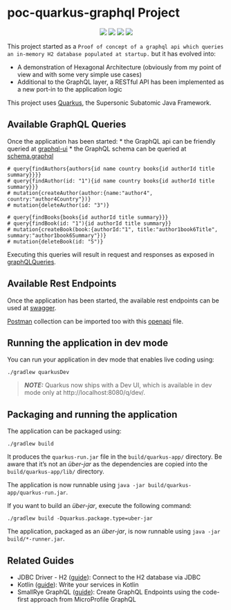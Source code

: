 # poc-quarkus-graphql Project

<p align="center">
  <a href="https://gradle.org"><img src="https://img.shields.io/badge/Gradle-022E38?style=for-the-badge"></a>
  <a href="https://kotlinlang.org"><img src="https://img.shields.io/badge/Kotlin-E77825?style=for-the-badge"></a>
  <a href="https://quarkus.io"><img src="https://img.shields.io/badge/Quarkus-091213?style=for-the-badge"></a>
  <a href="https://graphql.org"><img src="https://img.shields.io/badge/GraphQL-D932A2?style=for-the-badge"></a>

[//]: # (  <a href="https://www.mongodb.com"><img src="https://img.shields.io/badge/MongoDB-81C564?style=for-the-badge"></a>)
</p>

This project started as a `Proof of concept of a graphql api which queries an in-memory H2 database populated at
startup.` but it has evolved into:
* A demonstration of Hexagonal Architecture (obviously from my point of view and with some very simple use cases)
* Additional to the GraphQL layer, a RESTful API has been implemented as a new port-in to the application logic 

This project uses [Quarkus](https://quarkus.io), the Supersonic Subatomic Java Framework.

## Available GraphQL Queries

Once the application has been started:
    * the GraphQL api can be friendly queried at [graphql-ui](http://localhost:8080/q/graphql-ui)
    * the GraphQL schema can be queried at [schema.graphql](http://localhost:8080/graphql/schema.graphql)

```
# query{findAuthors{authors{id name country books{id authorId title summary}}}}
# query{findAuthor(id: "1"){id name country books{id authorId title summary}}}
# mutation{createAuthor(author:{name:"author4", country:"author4Country"})}
# mutation{deleteAuthor(id: "3")}

# query{findBooks{books{id authorId title summary}}}
# query{findBook(id: "1"){id authorId title summary}}
# mutation{createBook(book:{authorId:"1", title:"author1book6Title", summary:"author1book6Summary"})}
# mutation{deleteBook(id: "5")}
```

Executing this queries will result in request and responses as exposed in [graphQLQueries](doc/graphQLQueries.md).

## Available Rest Endpoints

Once the application has been started, the available rest endpoints can be used at
[swagger](http://localhost:8080/q/documentation).

[Postman](https://www.postman.com) collection can be imported too with this [openapi](http://localhost:8080/openapi)
file.

## Running the application in dev mode

You can run your application in dev mode that enables live coding using:
```shell script
./gradlew quarkusDev
```

> **_NOTE:_**  Quarkus now ships with a Dev UI, which is available in dev mode only at http://localhost:8080/q/dev/.

## Packaging and running the application

The application can be packaged using:
```shell script
./gradlew build
```
It produces the `quarkus-run.jar` file in the `build/quarkus-app/` directory.
Be aware that it’s not an _über-jar_ as the dependencies are copied into the `build/quarkus-app/lib/` directory.

The application is now runnable using `java -jar build/quarkus-app/quarkus-run.jar`.

If you want to build an _über-jar_, execute the following command:
```shell script
./gradlew build -Dquarkus.package.type=uber-jar
```

The application, packaged as an _über-jar_, is now runnable using `java -jar build/*-runner.jar`.

## Related Guides

- JDBC Driver - H2 ([guide](https://quarkus.io/guides/datasource)): Connect to the H2 database via JDBC
- Kotlin ([guide](https://quarkus.io/guides/kotlin)): Write your services in Kotlin
- SmallRye GraphQL ([guide](https://quarkus.io/guides/microprofile-graphql)): Create GraphQL Endpoints using the
code-first approach from MicroProfile GraphQL
